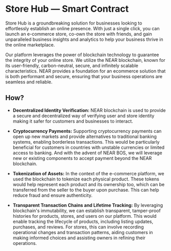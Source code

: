 # Store Hub — Smart Contract

Store Hub is a groundbreaking solution for businesses looking to effortlessly establish an online presence. With just a single click, you can launch an e-commerce store, co-own the store with friends, and gain unparalleled business insights and analytics to help your business thrive in the online marketplace.

Our platform leverages the power of blockchain technology to guarantee the integrity of your online store. We utilize the NEAR blockchain, known for its user-friendly, carbon-neutral, secure, and infinitely scalable characteristics. NEAR provides a foundation for an ecommerce solution that is both performant and secure, ensuring that your business operations are seamless and reliable.

## How?

- **Decentralized Identity Verification:** NEAR blockchain is used to provide a secure and decentralized way of verifying user and store identity making it safer for customers and businesses to interact. 

- **Cryptocurrency Payments:** Supporting cryptocurrency payments can open up new markets and provide alternatives to traditional banking systems, enabling borderless transactions. This would be particularly beneficial for customers in countries with unstable currencies or limited access to banking. And with the advent of NEAR BOS, we will leverage new or existing components to accept payment beyond the NEAR blockchain.

- **Tokenization of Assets:** In the context of the e-commerce platform, we used the blockchain to tokenize each physical product. These tokens would help represent each product and its ownership too, which can be transferred from the seller to the buyer upon purchase. This can help reduce fraud and ensure authenticity.

- **Transparent Transaction Chains and Lifetime Tracking:** By leveraging blockchain's immutability, we can establish transparent, tamper-proof histories for products, stores, and users on our platform. This would enable tracking the lifecycle of products, including listing updates, purchases, and reviews. For stores, this can involve recording operational changes and transaction patterns, aiding customers in making informed choices and assisting owners in refining their operations.
